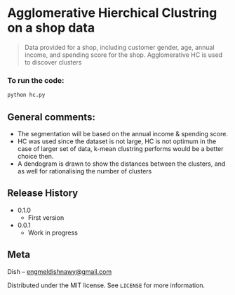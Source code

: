 # Agglomerative Hierchical Clustring on a shop data
> Data provided for a shop, including customer gender, age, annual income, and spending score for the shop. Agglomerative HC is used to discover clusters


### To run the code:
```sh
python hc.py
```

## General comments:
* The segmentation will be based on the annual income & spending score.
* HC was used since the dataset is not large, HC is not optimum in the case of larger set of data, k-mean clustring performs would be a better choice then.
* A dendogram is drawn to show the distances between the clusters, and as well for rationalising the number of clusters

## Release History

* 0.1.0
    * First version
* 0.0.1
    * Work in progress

## Meta

Dish – engmeldishnawy@gmail.com

Distributed under the MIT license. See ``LICENSE`` for more information.
